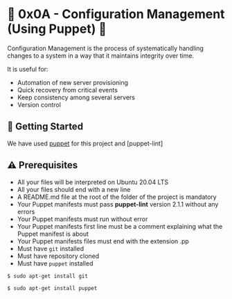 # :shell: 0x0A - Configuration Management (Using Puppet) :shell:

Configuration Management is the process of systematically handling changes to a system in a way that it maintains integrity over time.

It is useful for:
   * Automation of new server provisioning
   * Quick recovery from critical events
   * Keep consistency among several servers
   * Version control

## :running: Getting Started

We have used [puppet](https://puppet.com/docs/puppet/6/puppet_overview.html) for this project and [puppet-lint]


## :warning: Prerequisites

* All your files will be interpreted on Ubuntu 20.04 LTS
* All your files should end with a new line
* A README.md file at the root of the folder of the project is mandatory
* Your Puppet manifests must pass **puppet-lint** version 2.1.1 without any errors
* Your Puppet manifests must run without error
* Your Puppet manifests first line must be a comment explaining what the Puppet manifest is about
* Your Puppet manifests files must end with the extension .pp
* Must have `git` installed
* Must have repository cloned
* Must have `puppet` installed


```
$ sudo apt-get install git
```

```
$ sudo apt-get install puppet
```

